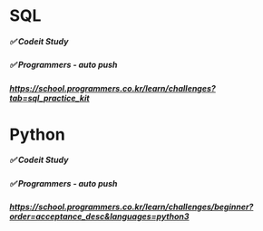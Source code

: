 # SQL
##### ✅ Codeit Study
##### ✅ Programmers - auto push
##### https://school.programmers.co.kr/learn/challenges?tab=sql_practice_kit

# Python
##### ✅ Codeit Study
##### ✅ Programmers - auto push
##### https://school.programmers.co.kr/learn/challenges/beginner?order=acceptance_desc&languages=python3
